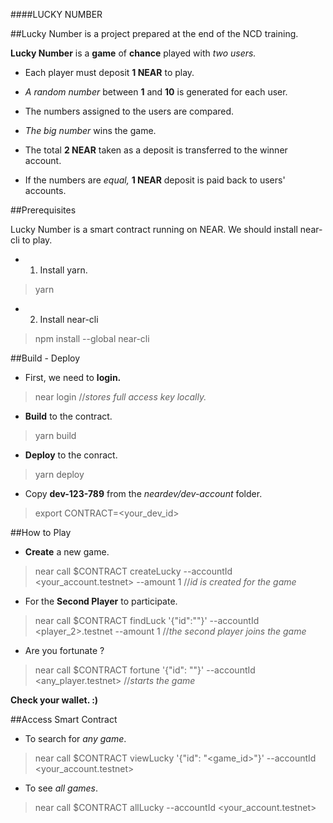####LUCKY NUMBER

##Lucky Number is a project prepared at the end of the NCD training.


**Lucky Number** is a **game** of **chance** played with _two users._

- Each player must deposit **1 NEAR** to play.

- _A random number_ between **1** and **10** is generated for each user.

- The numbers assigned to the users are compared.

- _The big number_ wins the game.

- The total **2 NEAR** taken as a deposit is transferred to the winner account.

- If the numbers are _equal,_ **1 NEAR** deposit is paid back to users' accounts.

##Prerequisites

Lucky Number is a smart contract running on NEAR. We should install near-cli to play.

- 1. Install yarn.

>yarn


- 2. Install near-cli

>npm install --global near-cli


##Build - Deploy

- First, we need to **login.**

>near login       //_stores full access key locally._


- **Build** to the contract.

> yarn build 


- **Deploy** to the conract.

> yarn deploy


- Copy **dev-123-789** from the _neardev/dev-account_ folder.

> export CONTRACT=<your_dev_id>


##How to Play

- **Create** a new game.

> near call $CONTRACT createLucky --accountId <your_account.testnet> --amount 1   //_id is created for the game_


- For the **Second Player** to participate.

> near call $CONTRACT findLuck '{"id":"<gameId>"}' --accountId <player_2>.testnet --amount 1  //_the second player joins the game_


- Are you fortunate ?

> near call $CONTRACT fortune '{"id": "<gameId>"}' --accountId <any_player.testnet>   //_starts the game_

**Check your wallet. :)**


##Access Smart Contract

- To search for _any game_.

> near call $CONTRACT viewLucky '{"id": "<game_id>"}' --accountId <your_account.testnet>


- To see _all games_.

>near call $CONTRACT allLucky --accountId <your_account.testnet>
